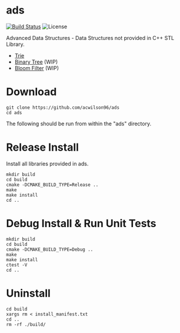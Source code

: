 # ads
[![Build Status](https://travis-ci.com/acwilson96/ads.svg?branch=master)](https://travis-ci.com/acwilson96/ads)
![License](https://img.shields.io/badge/License-MIT-brightgreen.svg)


Advanced Data Structures - Data Structures not provided in C++ STL Library.
  * [Trie](https://github.com/acwilson96/trie)
  * [Binary Tree](https://github.com/acwilson96/bin_tree) (WIP)
  * [Bloom Filter](https://github.com/acwilson96/bloom_filter) (WIP)

# Download
```
git clone https://github.com/acwilson96/ads
cd ads
```
The following should be run from within the "ads" directory.
# Release Install
Install all libraries provided in ads.
```
mkdir build
cd build
cmake -DCMAKE_BUILD_TYPE=Release ..
make
make install
cd ..
```
# Debug Install & Run Unit Tests
```
mkdir build
cd build
cmake -DCMAKE_BUILD_TYPE=Debug ..
make
make install
ctest -V
cd ..
```
# Uninstall
```
cd build
xargs rm < install_manifest.txt
cd ..
rm -rf ./build/
```

